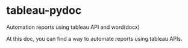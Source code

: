 # tableau-pydoc
Automation reports using tableau API and word(docx)

At this doc, you can find a way to automate reports using tableau APIs. 
